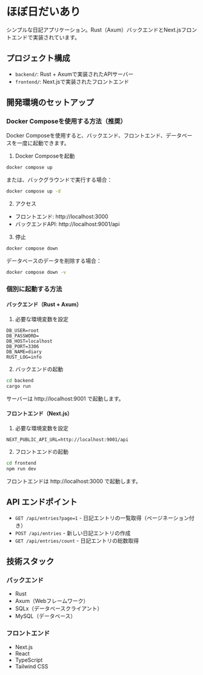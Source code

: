 # ほぼ日だいあり

シンプルな日記アプリケーション。Rust（Axum）バックエンドとNext.jsフロントエンドで実装されています。

## プロジェクト構成

- `backend/`: Rust + Axumで実装されたAPIサーバー
- `frontend/`: Next.jsで実装されたフロントエンド

## 開発環境のセットアップ

### Docker Composeを使用する方法（推奨）

Docker Composeを使用すると、バックエンド、フロントエンド、データベースを一度に起動できます。

1. Docker Composeを起動

```bash
docker compose up
```

または、バックグラウンドで実行する場合：

```bash
docker compose up -d
```

2. アクセス

- フロントエンド: http://localhost:3000
- バックエンドAPI: http://localhost:9001/api

3. 停止

```bash
docker compose down
```

データベースのデータを削除する場合：

```bash
docker compose down -v
```

### 個別に起動する方法

#### バックエンド（Rust + Axum）

1. 必要な環境変数を設定

```
DB_USER=root
DB_PASSWORD=
DB_HOST=localhost
DB_PORT=3306
DB_NAME=diary
RUST_LOG=info
```

2. バックエンドの起動

```bash
cd backend
cargo run
```

サーバーは http://localhost:9001 で起動します。

#### フロントエンド（Next.js）

1. 必要な環境変数を設定

```
NEXT_PUBLIC_API_URL=http://localhost:9001/api
```

2. フロントエンドの起動

```bash
cd frontend
npm run dev
```

フロントエンドは http://localhost:3000 で起動します。

## API エンドポイント

- `GET /api/entries?page=1` - 日記エントリの一覧取得（ページネーション付き）
- `POST /api/entries` - 新しい日記エントリの作成
- `GET /api/entries/count` - 日記エントリの総数取得

## 技術スタック

### バックエンド
- Rust
- Axum（Webフレームワーク）
- SQLx（データベースクライアント）
- MySQL（データベース）

### フロントエンド
- Next.js
- React
- TypeScript
- Tailwind CSS

